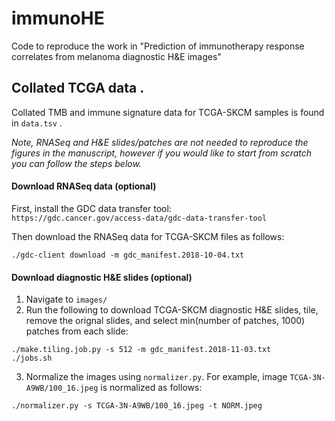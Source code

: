 # immunoHE

Code to reproduce the work in "Prediction of immunotherapy response correlates from melanoma diagnostic H&E images"


## Collated TCGA data . 

Collated TMB and immune signature data for TCGA-SKCM samples is found in ```data.tsv``` . 



*Note, RNASeq and H&E slides/patches are not needed to reproduce the figures in the manuscript, however if you would like to start from scratch you can follow the steps below.*


#### Download RNASeq data (optional) 

First, install the GDC data transfer tool:  
```https://gdc.cancer.gov/access-data/gdc-data-transfer-tool```  

Then download the RNASeq data for TCGA-SKCM files as follows:  

```
./gdc-client download -m gdc_manifest.2018-10-04.txt
```

#### Download diagnostic H&E slides (optional)

1) Navigate to ```images/```  
2) Run the following to download TCGA-SKCM diagnostic H&E slides, tile, remove the orignal slides, and select min(number of patches, 1000) patches from each slide:
```
./make.tiling.job.py -s 512 -m gdc_manifest.2018-11-03.txt
./jobs.sh
```

3) Normalize the images using ```normalizer.py```.  For example, image ```TCGA-3N-A9WB/100_16.jpeg``` is normalized as follows:  
```
./normalizer.py -s TCGA-3N-A9WB/100_16.jpeg -t NORM.jpeg
```



